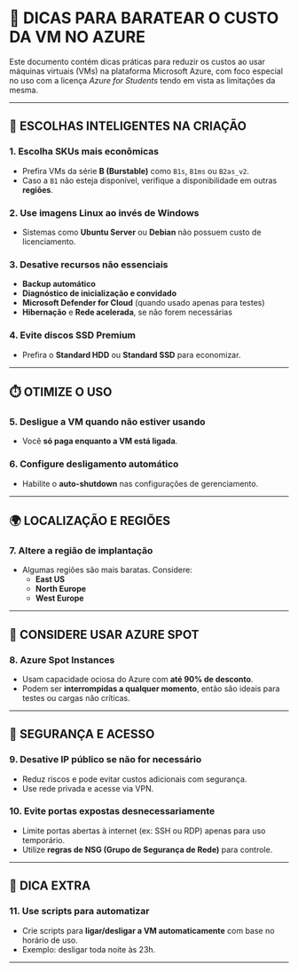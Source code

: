 # 💸 DICAS PARA BARATEAR O CUSTO DA VM NO AZURE

Este documento contém dicas práticas para reduzir os custos ao usar máquinas virtuais (VMs) na plataforma Microsoft Azure, 
com foco especial no uso com a licença *Azure for Students* tendo em vista as limitações da mesma.

---

## 🧠 ESCOLHAS INTELIGENTES NA CRIAÇÃO

### 1. Escolha SKUs mais econômicas
- Prefira VMs da série **B (Burstable)** como `B1s`, `B1ms` ou `B2as_v2`.
- Caso a `B1` não esteja disponível, verifique a disponibilidade em outras **regiões**.

### 2. Use imagens Linux ao invés de Windows
- Sistemas como **Ubuntu Server** ou **Debian** não possuem custo de licenciamento.

### 3. Desative recursos não essenciais
- **Backup automático**
- **Diagnóstico de inicialização e convidado**
- **Microsoft Defender for Cloud** (quando usado apenas para testes)
- **Hibernação** e **Rede acelerada**, se não forem necessárias

### 4. Evite discos SSD Premium
- Prefira o **Standard HDD** ou **Standard SSD** para economizar.

---

## ⏱️ OTIMIZE O USO

### 5. Desligue a VM quando não estiver usando
- Você **só paga enquanto a VM está ligada**.

### 6. Configure desligamento automático
- Habilite o **auto-shutdown** nas configurações de gerenciamento.

---

## 🌍 LOCALIZAÇÃO E REGIÕES

### 7. Altere a região de implantação
- Algumas regiões são mais baratas. Considere:
  - **East US**
  - **North Europe**
  - **West Europe**

---

## 🧪 CONSIDERE USAR AZURE SPOT

### 8. Azure Spot Instances
- Usam capacidade ociosa do Azure com **até 90% de desconto**.
- Podem ser **interrompidas a qualquer momento**, então são ideais para testes ou cargas não críticas.

---

## 🔐 SEGURANÇA E ACESSO

### 9. Desative IP público se não for necessário
- Reduz riscos e pode evitar custos adicionais com segurança.
- Use rede privada e acesse via VPN.

### 10. Evite portas expostas desnecessariamente
- Limite portas abertas à internet (ex: SSH ou RDP) apenas para uso temporário.
- Utilize **regras de NSG (Grupo de Segurança de Rede)** para controle.

---

## 📌 DICA EXTRA

### 11. Use scripts para automatizar
- Crie scripts para **ligar/desligar a VM automaticamente** com base no horário de uso.
- Exemplo: desligar toda noite às 23h.

---

